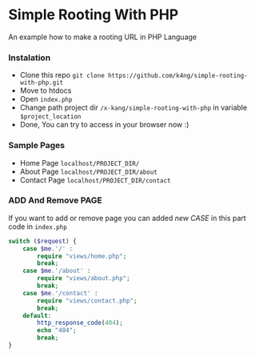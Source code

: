 # Simple Rooting With PHP
An example how to make a rooting URL in PHP Language

### Instalation
- Clone this repo ```git clone https://github.com/k4ng/simple-rooting-with-php.git```
- Move to htdocs
- Open ```index.php```
- Change path project dir ```/x-kang/simple-rooting-with-php``` in variable ```$project_location``` 
- Done, You can try to access in your browser now :)

### Sample Pages
- Home Page ```localhost/PROJECT_DIR/``` 
- About Page ```localhost/PROJECT_DIR/about```
- Contact Page ```localhost/PROJECT_DIR/contact```

### ADD And Remove PAGE
If you want to add or remove page you can added *new CASE* in this part code in ```index.php```
``` php 
switch ($request) {
    case $me.'/' :
        require "views/home.php";
        break;
    case $me.'/about' :
        require "views/about.php";
        break;
    case $me.'/contact' :
        require "views/contact.php";
        break;
    default:
        http_response_code(404);
        echo "404";
        break;
}
```


